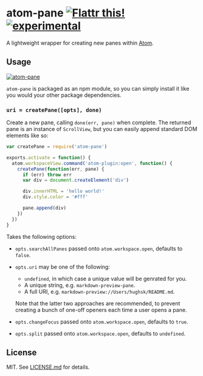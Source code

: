 # atom-pane [![Flattr this!](https://api.flattr.com/button/flattr-badge-large.png)](https://flattr.com/submit/auto?user_id=hughskennedy&url=http://github.com/hughsk/atom-pane&title=atom-pane&description=hughsk/atom-pane%20on%20GitHub&language=en_GB&tags=flattr,github,javascript&category=software)[![experimental](http://hughsk.github.io/stability-badges/dist/experimental.svg)](http://github.com/hughsk/stability-badges) #

A lightweight wrapper for creating new panes within [Atom](http://atom.io).

## Usage ##

[![atom-pane](https://nodei.co/npm/atom-pane.png?mini=true)](https://nodei.co/npm/atom-pane)

`atom-pane` is packaged as an npm module, so you can simply install it like
you would your other package dependencies.

### `uri = createPane([opts], done)`

Create a new pane, calling `done(err, pane)` when complete. The returned pane
is an instance of `ScrollView`, but you can easily append standard DOM elements
like so:

``` javascript
var createPane = require('atom-pane')

exports.activate = function() {
  atom.workspaceView.command('atom-plugin:open', function() {
    createPane(function(err, pane) {
      if (err) throw err
      var div = document.createElement('div')

      div.innerHTML = 'hello world!'
      div.style.color = '#fff'

      pane.append(div)
    })
  })
}
```

Takes the following options:

* `opts.searchAllPanes` passed onto `atom.workspace.open`, defaults to `false`.
* `opts.uri` may be one of the following:
  * `undefined`, in which case a unique value will be genrated for you.
  * A unique string, e.g. `markdown-preview-pane`.
  * A full URI, e.g. `markdown-preview://Users/hughsk/README.md`.

  Note that the latter two approaches are recommended, to prevent creating
  a bunch of one-off openers each time a user opens a pane.
* `opts.changeFocus` passed onto `atom.workspace.open`, defaults to `true`.
* `opts.split` passed onto `atom.workspace.open`, defaults to `undefined`.


## License ##

MIT. See [LICENSE.md](http://github.com/hughsk/atom-pane/blob/master/LICENSE.md) for details.
